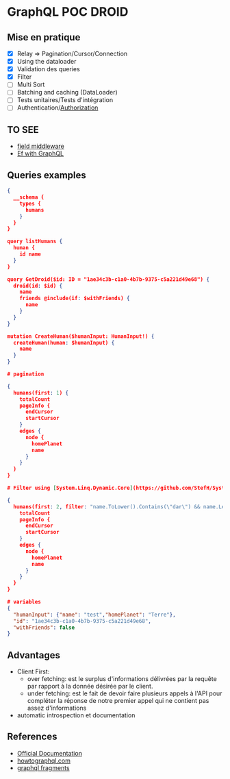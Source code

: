 # GraphQL POC DROID

## Mise en pratique

- [x] Relay => Pagination/Cursor/Connection
- [x] Using the dataloader
- [x] Validation des queries
- [x] Filter
- [ ] Multi Sort
- [ ] Batching and caching (DataLoader)
- [ ] Tests unitaires/Tests d'intégration
- [ ] Authentication/[Authorization][Graph_authorization]

## TO SEE

- [field middleware](https://graphql-dotnet.github.io/docs/getting-started/field-middleware)
- [Ef with GraphQL](https://hackernoon.com/how-to-implement-generic-queries-by-combining-entityframework-core-and-graphql-net-77ac8faf4a22)

## Queries examples

```json
{
  __schema {
    types {
      humans
    }
  }
}

query listHumans {
  human {
    id name
  }
}

query GetDroid($id: ID = "1ae34c3b-c1a0-4b7b-9375-c5a221d49e68") {
  droid(id: $id) {
    name
    friends @include(if: $withFriends) {
      name
    }
  }
}

mutation CreateHuman($humanInput: HumanInput!) {
  createHuman(human: $humanInput) {
    name
  }
}

# pagination

{
  humans(first: 1) {
    totalCount
    pageInfo {
      endCursor
      startCursor
    }
    edges {
      node {
        homePlanet
        name
      }
    }
  }
}

# Filter using [System.Linq.Dynamic.Core](https://github.com/StefH/System.Linq.Dynamic.Core)

{
  humans(first: 2, filter: "name.ToLower().Contains(\"dar\") && name.Length > 2") {
    totalCount
    pageInfo {
      endCursor
      startCursor
    }
    edges {
      node {
        homePlanet
        name
      }
    }
  }
}

# variables
{
  "humanInput": {"name": "test","homePlanet": "Terre"},
  "id": "1ae34c3b-c1a0-4b7b-9375-c5a221d49e68",
  "withFriends": false
}
```

## Advantages

- Client First:
  - over fetching: est le surplus d'informations délivrées par la requête par rapport à la donnée désirée par le client.
  - under fetching: est le fait de devoir faire plusieurs appels à l'API pour compléter la réponse de notre premier appel qui ne contient pas assez d'informations
- automatic introspection et documentation

## References

- [Official Documentation](https://graphql.org/learn)
- [howtographql.com](https://www.howtographql.com)
- [graphql fragments](https://medium.com/graphql-mastery/graphql-fragments-and-how-to-use-them-8ee30b44f59e)

[Graph_authorization]:https://graphql-dotnet.github.io/docs/getting-started/authorization/